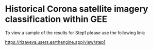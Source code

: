 # Historical Corona satellite imagery classification within GEE

To view a sample of the results for Step1 please use the following link:

https://rizayeva.users.earthengine.app/view/step1


